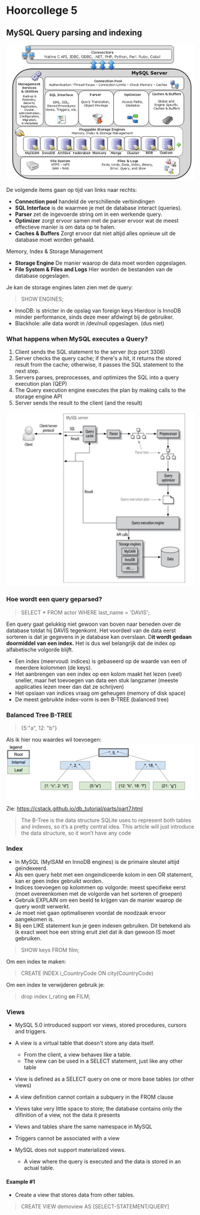 # Hoorcollege 5
## MySQL Query parsing and indexing

![](files/1.jpeg)

De volgende items gaan op tijd van links naar rechts:

* **Connection pool** handeld de verschillende verbindingen
* **SQL Interface** is de waarmee je met de database interact  (queries).
* **Parser** zet de ingevoerde string om in een werkende query.
* **Optimizer** zorgt ervoor samen met de parser ervoor wat de meest effectieve manier is om data op te halen.
* **Caches & Buffers** Zorgt ervoor dat niet altijd alles opnieuw uit de database moet worden gehaald.

Memory, Index & Storage Management

* **Storage Engine** De manier waarop de data moet worden opgeslagen.
* **File System & Files and Logs** Hier worden de bestanden van de database opgeslagen.

Je kan de storage engines laten zien met de query:
> SHOW ENGINES;

* InnoDB: is stricter in de opslag van foreign keys
Hierdoor is InnoDB minder performance, sinds deze meer afdwingt bij de gebruiker.
* Blackhole: alle data wordt in /dev/null opgeslagen. (dus niet)

### What happens when MySQL executes a Query?

1. Client sends the SQL statement to the server (tcp port 3306)
2. Server checks the query cache; if there's a hit, it returns the stored result from the cache; otherwise, it passes the SQL statement to the next step.
3. Servers parses, preprocesses, and optimizes the SQL into a query execution plan (QEP)
4. The Query execution engine executes the plan by making calls to the storage engine API
5. Server sends the result to the client (and the result)

![](files/2.png)

### Hoe wordt een query geparsed?

> SELECT * FROM actor WHERE last_name = 'DAVIS';

Een query gaat gelukkig niet gewoon van boven naar beneden over de database totdat hij DAVIS tegenkomt.
Het voordeel van de data eerst sorteren is dat je gegevens in je database kan overslaan. D**it wordt gedaan doormiddel van een index.** Het is dus wel belangrijk dat de index op alfabetische volgorde blijft.

* Een index (meervoud: indices) is gebaseerd op de waarde van een of meerdere kolommen (de keys).
* Het aanbrengen van een index op een kolom maakt het  lezen (veel) sneller, maar het toevoegen van data een stuk langzamer (meeste applicaties lezen meer dan dat ze schrijven)
* Het opslaan van indices vraag om geheugen (memory of disk space)
* De meest gebruikte index-vorm is een B-TREE (balanced tree)

### Balanced Tree B-TREE
> {5:"a", 12: "b"}

Als ik hier nou waardes wil toevoegen:
![](files/3.png)

Zie: https://cstack.github.io/db_tutorial/parts/part7.html

> The B-Tree is the data structure SQLite uses to represent both tables and indexes, so it’s a pretty central idea. This article will just introduce the data structure, so it won’t have any code

### Index

* In MySQL (MyISAM en InnoDB engines) is de primaire sleutel altijd geïndexeerd.
* Als een query hebt met een ongeindiceerde kolom in een OR statement, kan er geen index gebruikt worden.
* Indices toevoegen op kolommen op volgorde: meest specifieke eerst (moet overeenkomen met de volgorde van het sorteren of groepen)
* Gebruik EXPLAIN om een beeld te krijgen van de manier waarop de query wordt verwerkt.
* Je moet niet gaan optimaliseren voordat de noodzaak ervoor aangekomen is.
* Bij een LIKE statement kun je geen indexen gebruiken. Dit betekend als ik exact weet hoe een string eruit ziet dat ik dan gewoon IS moet gebruiken.

> SHOW keys FROM film;

Om een index te maken:

> CREATE INDEX i_CountryCode ON city(CountryCode)

Om een index te verwijderen gebruik je:

> drop index I_rating **on** FILM;

### Views
* MySQL 5.0 introduced support vor views, stored procedures, cursors and triggers.
* A view is a virtual table that doesn't store any data itself.
	* From the client, a view behaves like a table.
	* The view can be used in a SELECT statement, just like any other table
* View is defined as a SELECT query on one or more base tables (or other views)
* A view definition cannot contain a subquery in the FROM clause

* Views take very little space to store; the database contains only the difinition of a view, not the data it presents
* Views and tables share the same namespace in MySQL
* Triggers cannot be associated with a view
* MySQL does not support materialized views.
	- A view where the query is executed and the data is stored in an actual table.

#### Example #1
* Create a view that stores data from other tables.

> CREATE VIEW demoview AS [SELECT-STATEMENT/QUERY]